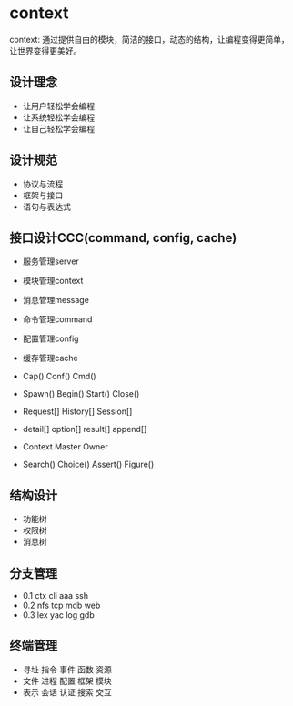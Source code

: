 # context
context: 通过提供自由的模块，简洁的接口，动态的结构，让编程变得更简单，让世界变得更美好。

## 设计理念
* 让用户轻松学会编程
* 让系统轻松学会编程
* 让自己轻松学会编程

## 设计规范
* 协议与流程
* 框架与接口
* 语句与表达式

## 接口设计CCC(command, config, cache)
* 服务管理server
* 模块管理context
* 消息管理message
* 命令管理command
* 配置管理config
* 缓存管理cache

* Cap() Conf() Cmd()
* Spawn() Begin() Start() Close()

* Request[] History[] Session[]
* detail[] option[] result[] append[]

* Context Master Owner
* Search() Choice() Assert() Figure()

## 结构设计
* 功能树
* 权限树
* 消息树

## 分支管理
* 0.1 ctx cli aaa ssh
* 0.2 nfs tcp mdb web
* 0.3 lex yac log gdb

## 终端管理
* 寻址 指令 事件 函数 资源
* 文件 进程 配置 框架 模块
* 表示 会话 认证 搜索 交互

